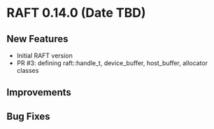 # RAFT 0.14.0 (Date TBD)


## New Features
- Initial RAFT version
- PR #3: defining raft::handle_t, device_buffer, host_buffer, allocator classes

## Improvements


## Bug Fixes
